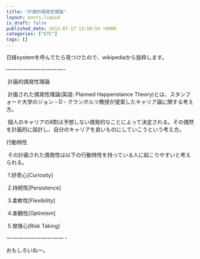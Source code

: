 ```yaml
---
title: "計画的偶発性理論"
layout: posts.liquid
is_draft: false
published_date: 2013-07-17 13:50:54 +0900
categories: ["ETC"]
tags: []
---
```


日経systemを呼んでたら見つけたので、wikipediaから抜粋します。

— — — — — — — — — — -  
  
&nbsp;計画的偶発性理論  
  
&nbsp;計画された偶発性理論(英語: Planned Happenstance Theory)とは、スタンフォード大学のジョン・D・クランボルツ教授が提案したキャリア論に関する考え方。  
  
&nbsp;個人のキャリアの8割は予想しない偶発的なことによって決定される。その偶然を計画的に設計し、自分のキャリアを良いものにしていこうという考え方。

行動特性  
  
&nbsp;その計画された偶発性は以下の行動特性を持っている人に起こりやすいと考えられる。  
  
&nbsp;1.好奇心[Curiosity]  
  
&nbsp;2.持続性[Persistence]  
  
&nbsp;3.柔軟性[Flexibility]  
  
&nbsp;4.楽観性[Optimism]  
  
&nbsp;5.冒険心[Risk Taking]  
  
 — — — — — — — — — — -

おもしろいねー。


